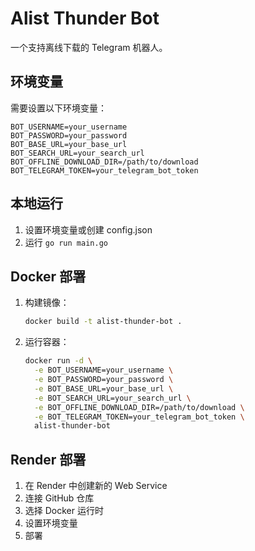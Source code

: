 # Alist Thunder Bot

一个支持离线下载的 Telegram 机器人。

## 环境变量

需要设置以下环境变量：

```
BOT_USERNAME=your_username
BOT_PASSWORD=your_password
BOT_BASE_URL=your_base_url
BOT_SEARCH_URL=your_search_url
BOT_OFFLINE_DOWNLOAD_DIR=/path/to/download
BOT_TELEGRAM_TOKEN=your_telegram_bot_token
```

## 本地运行

1. 设置环境变量或创建 config.json
2. 运行 `go run main.go`

## Docker 部署

1. 构建镜像：
   ```bash
   docker build -t alist-thunder-bot .
   ```

2. 运行容器：
   ```bash
   docker run -d \
     -e BOT_USERNAME=your_username \
     -e BOT_PASSWORD=your_password \
     -e BOT_BASE_URL=your_base_url \
     -e BOT_SEARCH_URL=your_search_url \
     -e BOT_OFFLINE_DOWNLOAD_DIR=/path/to/download \
     -e BOT_TELEGRAM_TOKEN=your_telegram_bot_token \
     alist-thunder-bot
   ```

## Render 部署

1. 在 Render 中创建新的 Web Service
2. 连接 GitHub 仓库
3. 选择 Docker 运行时
4. 设置环境变量
5. 部署 